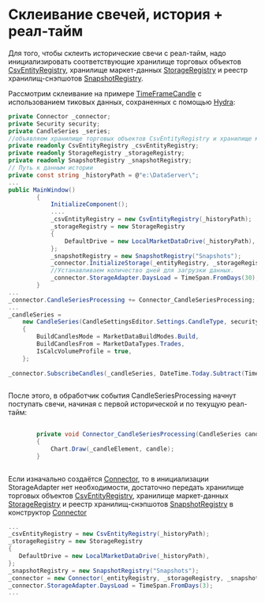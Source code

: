 # Склеивание свечей, история + реал\-тайм

Для того, чтобы склеить исторические свечи с реал\-тайм, надо инициализировать соответствующие хранилище торговых объектов [CsvEntityRegistry](xref:StockSharp.Algo.Storages.Csv.CsvEntityRegistry), хранилище маркет\-данных [StorageRegistry](xref:StockSharp.Algo.Storages.StorageRegistry) и реестр хранилищ\-снэпшотов [SnapshotRegistry](xref:StockSharp.Algo.Storages.SnapshotRegistry). 

Рассмотрим склеивание на примере [TimeFrameCandle](xref:StockSharp.Algo.Candles.TimeFrameCandle) с использованием тиковых данных, сохраненных с помощью [Hydra](Hydra.md):

```cs
private Connector _connector;
private Security security;
private CandleSeries _series;
//объявляем хранилище торговых объектов CsvEntityRegistry и хранилище маркет-данных StorageRegistry
private readonly CsvEntityRegistry _csvEntityRegistry;
private readonly StorageRegistry _storageRegistry;
private readonly SnapshotRegistry _snapshotRegistry;
// Путь к данным истории
private const string _historyPath = @"e:\DataServer\";
...
public MainWindow()
		{
			InitializeComponent();     
            ....   
            _csvEntityRegistry = new CsvEntityRegistry(_historyPath);
            _storageRegistry = new StorageRegistry
            {
            	DefaultDrive = new LocalMarketDataDrive(_historyPath),
            };
            _snapshotRegistry = new SnapshotRegistry("Snapshots");
            _connector.InitializeStorage(_entityRegistry, _storageRegistry, _snapshotRegistry);
            //Устанавливаем количество дней для загрузки данных.
            _connector.StorageAdapter.DaysLoad = TimeSpan.FromDays(30);
		}
...
_connector.CandleSeriesProcessing += Connector_CandleSeriesProcessing;
...
_candleSeries =
	new CandleSeries(CandleSettingsEditor.Settings.CandleType, security, CandleSettingsEditor.Settings.Arg)
	{
		BuildCandlesMode = MarketDataBuildModes.Build,
		BuildCandlesFrom = MarketDataTypes.Trades,
		IsCalcVolumeProfile = true,
	};
  
_connector.SubscribeCandles(_candleSeries, DateTime.Today.Subtract(TimeSpan.FromDays(30)), DateTime.Now);
		
```

После этого, в обработчик события CandleSeriesProcessing начнут поступать свечи, начиная с первой исторической и по текущую реал\-тайм:

```cs
        
		private void Connector_CandleSeriesProcessing(CandleSeries candleSeries, Candle candle)
		{
			Chart.Draw(_candleElement, candle);
		}
		
```

Если изначально создаётся [Connector](xref:StockSharp.Algo.Connector), то в инициализации StorageAdapter нет необходимости, достаточно передать хранилище торговых объектов [CsvEntityRegistry](xref:StockSharp.Algo.Storages.Csv.CsvEntityRegistry), хранилище маркет\-данных [StorageRegistry](xref:StockSharp.Algo.Storages.StorageRegistry) и реестр хранилищ\-снэпшотов [SnapshotRegistry](xref:StockSharp.Algo.Storages.SnapshotRegistry) в конструктор [Connector](xref:StockSharp.Algo.Connector)

```cs
...
_csvEntityRegistry = new CsvEntityRegistry(_historyPath);
_storageRegistry = new StorageRegistry
{
   DefaultDrive = new LocalMarketDataDrive(_historyPath),
};
_snapshotRegistry = new SnapshotRegistry("Snapshots");
_connector = new Connector(_entityRegistry, _storageRegistry, _snapshotRegistry, supportOffline: true, supportSubscriptionTracking: true);
_connector.StorageAdapter.DaysLoad = TimeSpan.FromDays(3);
...
		
```
